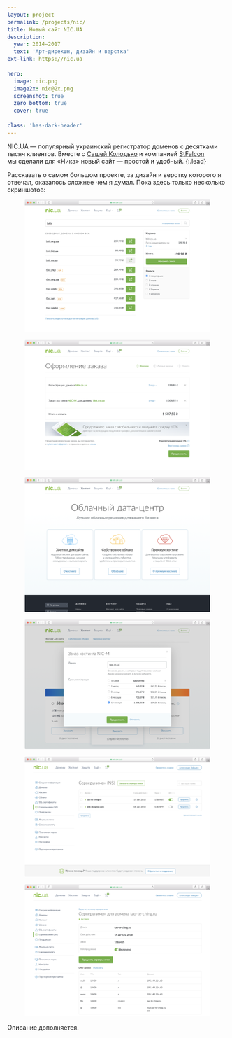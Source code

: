 ```yaml
---
layout: project
permalink: /projects/nic/
title: Новый сайт NIC.UA
description:
  year: 2014–2017
  text: 'Арт-дирекшн, дизайн и верстка'
ext-link: https://nic.ua

hero:
  image: nic.png
  image2x: nic@2x.png
  screenshot: true
  zero_bottom: true
  cover: true

class: 'has-dark-header'
---
```


NIC.UA — популярный украинский регистратор доменов с десятками тысяч клиентов. Вместе с [Сашей Колодько](http://alexkolodko.com) и компанией [StFalcon](http://stfalcon.com/) мы сделали для «Ника» новый сайт — простой и удобный.
{:.lead}

Рассказать о самом большом проекте, за дизайн и верстку которого я отвечал, оказалось сложнее чем я думал. Пока здесь только несколько скриншотов:

<figure class="figure--screenshot">
  <img src="/i/projects/nic/screenshot-1.png" alt="Корзина NIC.UA">
</figure>

<figure class="figure--screenshot">
  <img src="/i/projects/nic/screenshot-2.png" alt="Оформление заказа на NIC.UA">
</figure>

<figure class="figure--screenshot">
  <img src="/i/projects/nic/screenshot-3.png" alt="Облачный дата-центр NIC.UA">
</figure>

<figure class="figure--screenshot">
  <img src="/i/projects/nic/screenshot-4.png" alt="Заказ хостинга на NIC.UA">
</figure>

<figure class="figure--screenshot">
  <img src="/i/projects/nic/screenshot-5.png" alt="Серверы имен на NIC.UA">
</figure>

<figure class="figure--screenshot">
  <img src="/i/projects/nic/screenshot-6.png" alt="Серверы имен на NIC.UA">
</figure>

Описание дополняется.
